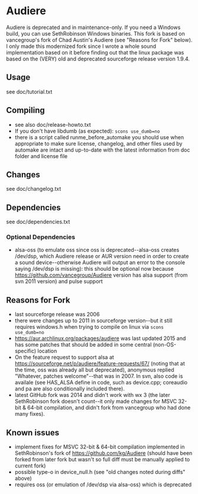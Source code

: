 # Audiere
Audiere is deprecated and in maintenance-only. If you need a Windows build, you can use SethRobinson Windows binaries.
This fork is based on vancegroup's fork of Chad Austin's Audiere (see "Reasons for Fork" below).
I only made this modernized fork since I wrote a whole sound implementation based on it before finding out that the linux package was based on the (VERY) old and deprecated sourceforge release version 1.9.4.

## Usage
see doc/tutorial.txt

## Compiling
* see also doc/release-howto.txt
* If you don't have libdumb (as expected):
`scons use_dumb=no`
* there is a script called runme_before_automake you should use when appropriate to make sure license, changelog, and other files used by automake are intact and up-to-date with the latest information from doc folder and license file

## Changes
see doc/changelog.txt
  
## Dependencies
see doc/dependencies.txt

### Optional Dependencies
* alsa-oss (to emulate oss since oss is deprecated--alsa-oss creates /dev/dsp, which Audiere release or AUR version need in order to create a sound device--otherwise Audiere will output an error to the console saying /dev/dsp is missing): this should be optional now because <https://github.com/vancegroup/Audiere> version has alsa support (from svn 2011 version) and pulse support

## Reasons for Fork
* last sourceforge release was 2006
* there were changes up to 2011 in sourceforge version--but it still requires windows.h when trying to compile on linux via `scons use_dumb=no`
* <https://aur.archlinux.org/packages/audiere> was last updated 2015 and has some patches that should be added in some central (non-OS-specific) location
* On the feature request to support alsa at <https://sourceforge.net/p/audiere/feature-requests/67/> (noting that at the time, oss was already all but deprecated), anonymous replied "Whatever, patches welcome"--that was in 2007. In svn, also code is availale (see HAS_ALSA define in code, such as device.cpp; coreaudio and pa are also conditionally included there).
* latest GitHub fork was 2014 and didn't work with wx 3 (the later SethRobinson fork doesn't count--it only made changes for MSVC 32-bit & 64-bit compilation, and didn't fork from vancegroup who had done many fixes).

## Known issues
* implement fixes for MSVC 32-bit & 64-bit compilation implemented in SethRobinson's fork of https://github.com/kg/Audiere (should have been forked from later fork but wasn't so full diff must be manually applied to current fork)
* possible type-o in device_null.h (see "old changes noted during diffs" above)
* requires oss (or emulation of /dev/dsp via alsa-oss) which is deprecated
